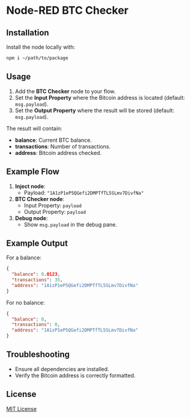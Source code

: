 # Node-RED BTC Checker

## Installation

Install the node locally with:

```bash
npm i ~/path/to/package
```

## Usage

1. Add the **BTC Checker** node to your flow.
2. Set the **Input Property** where the Bitcoin address is located (default: `msg.payload`).
3. Set the **Output Property** where the result will be stored (default: `msg.payload`).

The result will contain:
- **balance**: Current BTC balance.
- **transactions**: Number of transactions.
- **address**: Bitcoin address checked.

## Example Flow

1. **Inject node**:
    - Payload: `"1A1zP1eP5QGefi2DMPTfTL5SLmv7DivfNa"`
2. **BTC Checker node**:
    - Input Property: `payload`
    - Output Property: `payload`
3. **Debug node**:
    - Show `msg.payload` in the debug pane.

## Example Output

For a balance:

```json
{
  "balance": 0.0123,
  "transactions": 35,
  "address": "1A1zP1eP5QGefi2DMPTfTL5SLmv7DivfNa"
}
```

For no balance:

```json
{
  "balance": 0,
  "transactions": 0,
  "address": "1A1zP1eP5QGefi2DMPTfTL5SLmv7DivfNa"
}
```

## Troubleshooting

- Ensure all dependencies are installed.
- Verify the Bitcoin address is correctly formatted.

## License

[MIT License](LICENSE)
